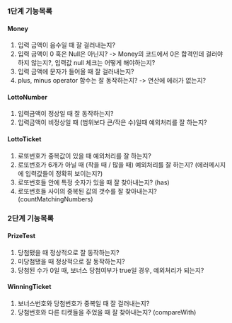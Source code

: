### 1단계 기능목록

#### Money
1. 입력 금액이 음수일 때 잘 걸러내는지?
2. 입력 금액이 0 혹은 Null은 아닌지? 
   -> Money의 코드에서 0은 합격인데 걸러야 하지 않는지?, 입력값 null 체크는 어떻게 해야하는지?
3. 입력 금액에 문자가 들어올 때 잘 걸러내는지?
4. plus, minus operator 함수는 잘 동작하는지? -> 연산에 에러가 없는지?


#### LottoNumber
1. 입력금액이 정상일 때 잘 동작하는지?
2. 입력금액이 비정상일 때 (범위보다 큰/작은 수)일때 예외처리를 잘 하는지?


#### LottoTicket
1. 로또번호가 중복값이 있을 때 예외처리를 잘 하는지?
2. 로또번호가 6개가 아닐 때 (작을 때 / 많을 때) 예외처리를 잘 하는지? (에러메시지에 입력값들이 정확히 보이는지?)
3. 로또번호들 안에 특정 숫자가 있을 때 잘 찾아내는지? (has)
4. 로또번호들 사이의 중복된 값의 갯수를 잘 찾아내는지? (countMatchingNumbers)

### 2단계 기능목록

#### PrizeTest
1. 당첨됐을 때 정상적으로 잘 동작하는지?
2. 미당첨됐을 때 정상적으로 잘 동작하는지?
3. 당첨된 수가 0일 때, 보너스 당첨여부가 true일 경우, 예외처리가 되는지?

#### WinningTicket
1. 보너스번호와 당첨번호가 중복일 때 잘 걸러내는지?
2. 당첨번호와 다른 티켓들을 주었을 때 잘 찾아내는지? (compareWith)
